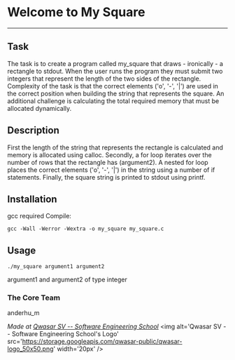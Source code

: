 # Welcome to My Square
***

## Task
The task is to create a program called my_square that draws - ironically - a rectangle to stdout.
When the user runs the program they must submit two integers that represent the length of the two sides of the rectangle.
Complexity of the task is that the correct elements ('o', '-', '|') are used in the correct position when building the string that
represents the square. An additional challenge is calculating the total required memory that must be allocated dynamically.

## Description
First the length of the string that represents the rectangle is calculated and memory is allocated using calloc.
Secondly, a for loop iterates over the number of rows that the rectangle has (argument2). A nested for loop places the correct elements
('o', '-', '|') in the string using a number of if statements.
Finally, the square string is printed to stdout using printf.

## Installation
gcc required
Compile:
```
gcc -Wall -Werror -Wextra -o my_square my_square.c
```

## Usage
```
./my_square argument1 argument2
```
argument1 and argument2 of type integer

### The Core Team
anderhu_m

<span><i>Made at <a href='https://qwasar.io'>Qwasar SV -- Software Engineering School</a></i></span>
<span><img alt='Qwasar SV -- Software Engineering School's Logo' src='https://storage.googleapis.com/qwasar-public/qwasar-logo_50x50.png' width='20px' /></span>
